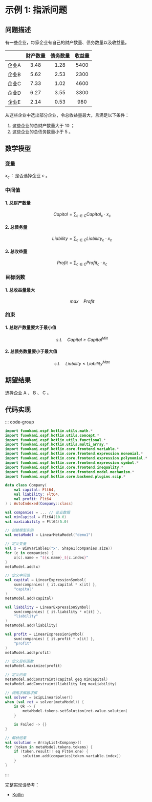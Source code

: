 # 示例 1: 指派问题

## 问题描述

有一些企业，每家企业有自己的财产数量、债务数量以及收益量。

|       | 财产数量 | 债务数量 | 收益量 |
| :---: | :------: | :------: | :----: |
| 企业A |  $3.48$  |  $1.28$  | $5400$ |
| 企业B |  $5.62$  |  $2.53$  | $2300$ |
| 企业C |  $7.33$  |  $1.02$  | $4600$ |
| 企业D |  $6.27$  |  $3.55$  | $3300$ |
| 企业E |  $2.14$  |  $0.53$  | $980$  |

从这些企业中选出部分企业，令总收益量最大，且满足以下条件：

1. 这些企业的总财产数量大于 $10$ ；
2. 这些企业的总债务数量小于 $5$ 。

## 数学模型

### 变量

$x_{c}$ ：是否选择企业 $c$ 。

### 中间值

#### 1. 总财产数量

$$
Capital = \sum_{c \in C} Capital_{c} \cdot x_{c}
$$

#### 2. 总债务量

$$
Liability = \sum_{c \in C} Liability_{c} \cdot x_{c}
$$

#### 3. 总收益量

$$
Profit = \sum_{c \in C} Profit_{c} \cdot x_{c}
$$

### 目标函数

#### 1. 总收益量最大

$$
max \quad Profit
$$

### 约束

#### 1. 总财产数量要大于最小值

$$
s.t. \quad Capital \geq Capital^{Min}
$$

#### 2. 总债务数量要小于最大值

$$
s.t. \quad Liability \leq Liability^{Max}
$$

## 期望结果

选择企业 A 、 B 、 C 。

## 代码实现

::: code-group

```kotlin
import fuookami.ospf.kotlin.utils.math.*
import fuookami.ospf.kotlin.utils.concept.*
import fuookami.ospf.kotlin.utils.functional.*
import fuookami.ospf.kotlin.utils.multi_array.*
import fuookami.ospf.kotlin.core.frontend.variable.*
import fuookami.ospf.kotlin.core.frontend.expression.monomial.*
import fuookami.ospf.kotlin.core.frontend.expression.polynomial.*
import fuookami.ospf.kotlin.core.frontend.expression.symbol.*
import fuookami.ospf.kotlin.core.frontend.inequality.*
import fuookami.ospf.kotlin.core.frontend.model.mechanism.*
import fuookami.ospf.kotlin.core.backend.plugins.scip.*

data class Company(
    val capital: Flt64,
    val liability: Flt64,
    val profit: Flt64
) : AutoIndexed(Company::class)

val companies = ... // 企业数据
val minCapital = Flt64(10.0)
val maxLiability = Flt64(5.0)

// 创建模型实例
val metaModel = LinearMetaModel("demo1")

// 定义变量
val x = BinVariable1("x", Shape1(companies.size))
for (c in companies) {
    x[c].name = "${x.name}_${c.index}"
}
metaModel.add(x)

// 定义中间值
val capital = LinearExpressionSymbol(
    sum(companies) { it.capital * x[it] }, 
    "capital"
)
metaModel.add(capital)

val liability = LinearExpressionSymbol(
    sum(companies) { it.liability * x[it] }, 
    "liability"
)
metaModel.add(liability)

val profit = LinearExpressionSymbol(
    sum(companies) { it.profit * x[it] }, 
    "profit"
)
metaModel.add(profit)

// 定义目标函数
metaModel.maximize(profit)

// 定义约束
metaModel.addConstraint(capital geq minCapital)
metaModel.addConstraint(liability leq maxLiability)

// 调用求解器求解
val solver = ScipLinearSolver()
when (val ret = solver(metaModel)) {
    is Ok -> {
        metaModel.tokens.setSolution(ret.value.solution)
    }

    is Failed -> {}
}

// 解析结果
val solution = ArrayList<Company>()
for (token in metaModel.tokens.tokens) {
    if (token.result!! eq Flt64.one) {
        solution.add(companies[token.variable.index])
    }
}
```

:::

完整实现请参考：

- [Kotlin](https://github.com/fuookami/ospf/blob/main/examples/ospf-kotlin-example/src/main/fuookami/ospf/kotlin/example/core_demo/Demo1.kt)

